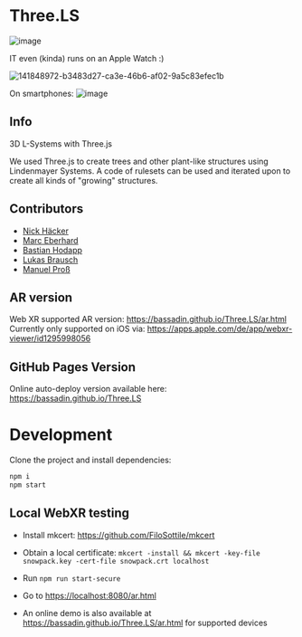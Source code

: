 # Three.LS

![image](https://user-images.githubusercontent.com/1810902/141849317-4e6547c1-4afa-4e9b-bcd8-71d5707f18a2.png)

IT even (kinda) runs on an Apple Watch :)

![141848972-b3483d27-ca3e-46b6-af02-9a5c83efec1b](https://user-images.githubusercontent.com/1810902/141849203-d0e1b49c-2bf9-4c97-87d8-3478a84b783b.jpg)

On smartphones:
![image](https://user-images.githubusercontent.com/1810902/141849847-e466adab-5a88-4975-ab94-3974326f5334.png)


## Info

3D L-Systems with Three.js

We used Three.js to create trees and other plant-like structures using Lindenmayer Systems. A code of rulesets can be used and iterated upon to create all kinds of "growing" structures. 

## Contributors

- [Nick Häcker](https://github.com/NickHaecker)
- [Marc Eberhard](https://github.com/bymarcx)
- [Bastian Hodapp](https://github.com/Bassadin)
- [Lukas Brausch](https://github.com/LukasBrauschHFU)
- [Manuel Proß](https://github.com/manuel-pross)

## AR version

Web XR supported AR version: https://bassadin.github.io/Three.LS/ar.html
Currently only supported on iOS via: https://apps.apple.com/de/app/webxr-viewer/id1295998056

## GitHub Pages Version

Online auto-deploy version available here: <https://bassadin.github.io/Three.LS>

# Development

Clone the project and install dependencies:

```bash
npm i
npm start
```

## Local WebXR testing

-   Install mkcert: <https://github.com/FiloSottile/mkcert>
-   Obtain a local certificate: `mkcert -install && mkcert -key-file snowpack.key -cert-file snowpack.crt localhost`
-   Run `npm run start-secure`
-   Go to <https://localhost:8080/ar.html>

-   An online demo is also available at <https://bassadin.github.io/Three.LS/ar.html> for supported devices
